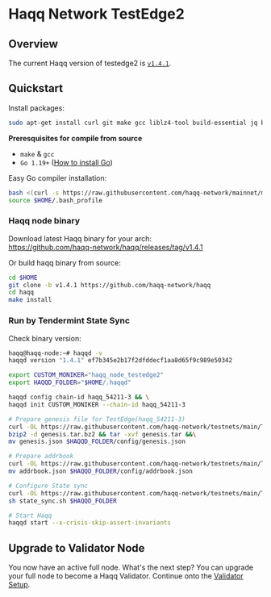# Haqq Network TestEdge2

## Overview

The current Haqq version of testedge2 is [`v1.4.1`](https://github.com/haqq-network/haqq/releases/tag/v1.4.1).


## Quickstart

Install packages:
```sh
sudo apt-get install curl git make gcc liblz4-tool build-essential jq bzip2 -y
```

**Preresquisites for compile from source**
- `make` & `gcc` 
- `Go 1.19+` ([How to install Go](https://www.digitalocean.com/community/tutorials/how-to-install-go-on-ubuntu-20-04))

Easy Go compiler installation:
```sh
bash <(curl -s https://raw.githubusercontent.com/haqq-network/mainnet/master/install_go.sh) && \
source $HOME/.bash_profile
```

### Haqq node binary
Download latest Haqq binary for your arch: </br>
https://github.com/haqq-network/haqq/releases/tag/v1.4.1

Or build haqq binary from source:
```sh
cd $HOME
git clone -b v1.4.1 https://github.com/haqq-network/haqq
cd haqq
make install
```

### Run by Tendermint State Sync
Check binary version:
```sh
haqq@haqq-node:~# haqqd -v
haqqd version "1.4.1" ef7b345e2b17f2dfddecf1aa8d65f9c989e50342
```

```sh
export CUSTOM_MONIKER="haqq_node_testedge2"
export HAQQD_FOLDER="$HOME/.haqqd"

haqqd config chain-id haqq_54211-3 && \
haqqd init CUSTOM_MONIKER --chain-id haqq_54211-3

# Prepare genesis file for TestEdge(haqq_54211-3)
curl -OL https://raw.githubusercontent.com/haqq-network/testnets/main/TestEdge2/genesis.tar.bz2 &&\
bzip2 -d genesis.tar.bz2 && tar -xvf genesis.tar &&\
mv genesis.json $HAQQD_FOLDER/config/genesis.json

# Prepare addrbook
curl -OL https://raw.githubusercontent.com/haqq-network/testnets/main/TestEdge2/addrbook.json &&\
mv addrbook.json $HAQQD_FOLDER/config/addrbook.json

# Configure State sync
curl -OL https://raw.githubusercontent.com/haqq-network/testnets/main/TestEdge2/state_sync.sh &&\
sh state_sync.sh $HAQQD_FOLDER

# Start Haqq
haqqd start --x-crisis-skip-assert-invariants
```

## Upgrade to Validator Node
You now have an active full node. What's the next step? You can upgrade your full node to become a Haqq Validator. Continue onto the [Validator Setup](https://docs.haqq.network/guides/validators/setup.html).
